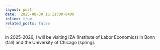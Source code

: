 ```yaml
---
layout: post
date:  2025-08-30 16:11:00-0400
inline: true
related_posts: false
---
```


In 2025-2026, I will be visiting IZA (Institute of Labor Economics) in Bonn (fall) and the University of Chicago (spring).

